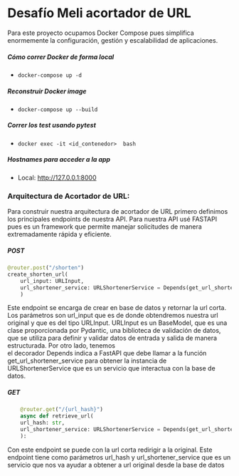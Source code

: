 # Desafío Meli acortador de URL
Para este proyecto ocupamos Docker Compose pues simplifica enormemente la configuración, gestión y escalabilidad de aplicaciones.

##### Cómo correr Docker de forma local

* `docker-compose up -d`

##### Reconstruir Docker image

* `docker-compose up --build `

##### Correr los test usando pytest

* `docker exec -it <id_contenedor>  bash`

##### Hostnames para acceder a la app
* Local: http://127.0.0.1:8000

### Arquitectura de Acortador de URL:
Para construir nuestra arquitectura de acortador de URL primero definimos los  principales endpoints de nuestra API. Para nuestra API usé FASTAPI pues es un framework que permite manejar solicitudes de manera extremadamente rápida y eficiente.

##### POST
```python
@router.post("/shorten")
create_shorten_url(
    url_input: URLInput,
    url_shortener_service: URLShortenerService = Depends(get_url_shortener_service)
    ) 
```
Este endpoint se encarga de crear en base de datos y retornar la url corta.
Los parámetros son url_input que es de donde obtendremos nuestra url original y que es del tipo URLInput. URLInput es un BaseModel, que es una clase proporcionada por Pydantic, una biblioteca de validación de datos, que se utiliza para definir y validar datos de entrada y salida de manera estructurada. Por otro lado, tenemos  
el decorador Depends indica a FastAPI que debe llamar a la función get_url_shortener_service para obtener la instancia de URLShortenerService que es un servicio que interactua con la base de datos.


##### GET
```python
    @router.get("/{url_hash}")
    async def retrieve_url(
    url_hash: str,
    url_shortener_service: URLShortenerService = Depends(get_url_shortener_service)
    ):
```
Con este endpoint se puede con la url corta redirigir a la original. Este endpoint tiene como parámetros url_hash y url_shortener_service que es un servicio que nos va ayudar a obtener a url original desde la base de datos

